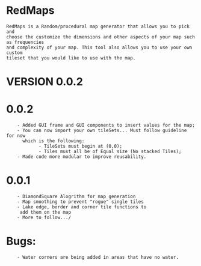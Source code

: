 # RedMaps
    RedMaps is a Random/procedural map generator that allows you to pick and
    choose the customize the dimensions and other aspects of your map such as frequencies
    and complexity of your map. This tool also allows you to use your own custom 
    tileset that you would like to use with the map.
    
# VERSION 0.0.2

#    0.0.2
        - Added GUI frame and GUI components to insert values for the map;
        - You can now import your own tileSets... Must follow guideline for now 
          which is the following:
                - TileSets must begin at (0,0);
                - Tiles must all be of Equal size (No stacked Tiles);
        - Made code more modular to improve reusability.
    
#    0.0.1 
        - DiamondSquare Alogrithm for map generation
        - Map smoothing to prevent "rogue" single tiles
        - Lake edge, border and corner tile functions to
         add them on the map
        - More to follow.../
    
    
#    Bugs:
        - Water corners are being added in areas that have no water.
